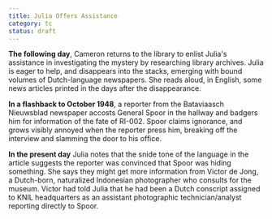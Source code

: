 ```yaml
---
title: Julia Offers Assistance
category: tc
status: draft
---
```


**The following day**, Cameron returns to the library to enlist Julia's assistance in
investigating the mystery by researching library archives. Julia is
eager to help, and disappears into the stacks, emerging with bound
volumes of Dutch-language newspapers. She reads aloud, in English, some news
articles printed in the days after the disappearance.

**In a flashback to October 1948**, a reporter from the Bataviaasch Nieuwsblad newspaper accosts General
Spoor in the hallway and badgers him for information of the fate of
RI-002. Spoor claims ignorance, and grows visibly annoyed when the
reporter press him, breaking off the interview and slamming the door to
his office.

**In the present day** Julia notes that the snide tone of the language in the article suggests the reporter was
convinced that Spoor was hiding something. She says they might get more
information from Victor de Jong, a Dutch-born, naturalized Indonesian
photographer who consults for the museum. Victor had told Julia that he had been a Dutch
conscript assigned to KNIL headquarters as an assistant photographic technician/analyst reporting directly to Spoor.

 
